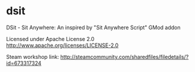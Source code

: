 # dsit

DSit - Sit Anywhere: An inspired by "Sit Anywhere Script" GMod addon

Licensed under Apache License 2.0
http://www.apache.org/licenses/LICENSE-2.0

Steam workshop link: http://steamcommunity.com/sharedfiles/filedetails/?id=673317324

